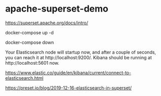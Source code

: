 # apache-superset-demo

https://superset.apache.org/docs/intro/

docker-compose up -d

docker-compose down 

Your Elasticsearch node will startup now, and after a couple of seconds, you can reach it at http://localhost:9200/. Kibana should be running at http://localhost:5601 now.

https://www.elastic.co/guide/en/kibana/current/connect-to-elasticsearch.html

https://preset.io/blog/2019-12-16-elasticsearch-in-superset/
